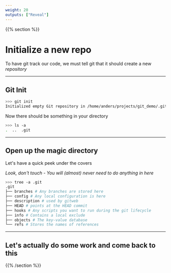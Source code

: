```yaml
---
weight: 20
outputs: ["Reveal"]
---
```


{{% section %}}

# Initialize a new repo

To have git track our code, we must tell git that it should create a new *repository*

---

## Git Init

```bash
>>> git init
Initialized empty Git repository in /home/anders/projects/git_demo/.git/
```

Now there should be something in your directory

```bash
>>> ls -a
.  ..  .git
```

---

## Open up the magic directory

Let's have a quick peek under the covers

*Look, don't touch - You will (almost) never need to do anything in here* 

```bash
>>> tree -a .git
.git
├── branches # Any branches are stored here
├── config # Any local configuration is here
├── description # used by gitweb
├── HEAD # points at the HEAD commit
├── hooks # Any scripts you want to run during the git lifecycle
├── info # Contains a local exclude
├── objects # The key-value database
└── refs # Stores the names of references
```

---

## Let's actually do some work and come back to this



{{% /section %}}